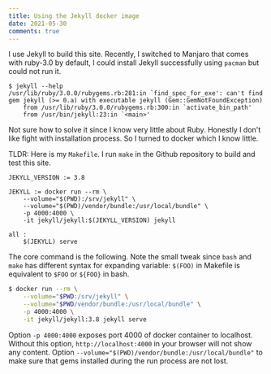 ```yaml
---
title: Using the Jekyll docker image
date: 2021-05-30
comments: true
---
```


I use Jekyll to build this site. Recently, I switched to Manjaro that comes with ruby-3.0 by
default, I could install Jekyll successfully using `pacman` but could not run it.

```
$ jekyll --help
/usr/lib/ruby/3.0.0/rubygems.rb:281:in `find_spec_for_exe': can't find gem jekyll (>= 0.a) with executable jekyll (Gem::GemNotFoundException)
	from /usr/lib/ruby/3.0.0/rubygems.rb:300:in `activate_bin_path'
	from /usr/bin/jekyll:23:in `<main>'
```

Not sure how to solve it since I know very little about Ruby. Honestly I don't like fight
with installation process. So I turned to docker which I know little.

TLDR: Here is my `Makefile`. I run `make` in the Github repository to build and test this site.

```make
JEKYLL_VERSION := 3.8

JEKYLL := docker run --rm \
	--volume="$(PWD):/srv/jekyll" \
	--volume="$(PWD)/vendor/bundle:/usr/local/bundle" \
	-p 4000:4000 \
	-it jekyll/jekyll:$(JEKYLL_VERSION) jekyll

all :
	$(JEKYLL) serve

```

The core command is the following. Note the small tweak since `bash` and `make` has different syntax
for expanding variable: `$(FOO)` in Makefile is equivalent to `$FOO` or `${FOO}` in bash.

```bash
$ docker run --rm \
	--volume="$PWD:/srv/jekyll" \
	--volume="$PWD/vendor/bundle:/usr/local/bundle" \
	-p 4000:4000 \
	-it jekyll/jekyll:3.8 jekyll serve
```

Option `-p 4000:4000` exposes port 4000 of docker container to localhost. Without this option,
`http://localhost:4000` in your browser will not show any content.  Option
`--volume="$(PWD)/vendor/bundle:/usr/local/bundle"` to make sure that gems installed during the run
process are not lost.

